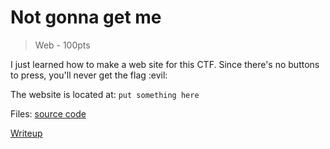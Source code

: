 # Not gonna get me
> Web - 100pts

I just learned how to make a web site for this CTF. Since there's no buttons to press, 
you'll never get the flag :evil:

The website is located at: `put something here`

Files: 
[source code](./scr/)

[Writeup](./writeup)